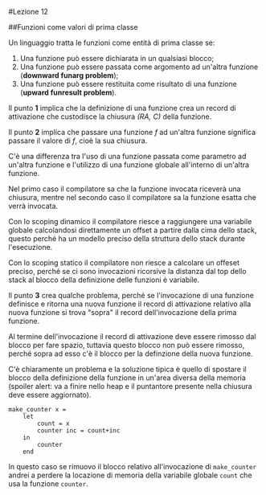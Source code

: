 #Lezione 12

##Funzioni come valori di prima classe

Un linguaggio tratta le funzioni come entità di prima classe se:

1. Una funzione può essere dichiarata in un qualsiasi blocco;
2. Una funzione può essere passata come argomento ad un'altra funzione (**downward funarg problem**);
3. Una funzione può essere restituita come risultato di una funzione (**upward funresult problem**).

Il punto **1** implica che la definizione di una funzione crea un record di attivazione che custodisce la chiusura *(RA, C)* della funzione.

Il punto **2** implica che passare una funzione *f* ad un'altra funzione significa passare il valore di *f*, cioè la sua chiusura.

C'è una differenza tra l'uso di una funzione passata come parametro ad un'altra funzione e l'utilizzo di una funzione globale all'interno di un'altra funzione. 

Nel primo caso il compilatore sa che la funzione invocata riceverà una chiusura, mentre nel secondo caso il compilatore sa la funzione esatta che verrà invocata.

Con lo scoping dinamico il compilatore riesce a raggiungere una variabile globale calcolandosi direttamente un offset a partire dalla cima dello stack, questo perché ha un modello preciso della struttura dello stack durante l'esecuzione.

Con lo scoping statico il compilatore non riesce a calcolare un offeset preciso, perché se ci sono invocazioni ricorsive la distanza dal top dello stack al blocco della definizione delle funzioni è variabile.

Il punto **3** crea qualche problema, perché se l'invocazione di una funzione definisce e ritorna una nuova funzione il record di attivazione relativo alla nuova funzione si trova "sopra" il record dell'invocazione della prima funzione.

Al termine dell'invocazione il record di attivazione deve essere rimosso dal blocco per fare spazio, tuttavia questo blocco non può essere rimosso, perché sopra ad esso c'è il blocco per la definzione della nuova funzione.

C'è chiaramente un problema e la soluzione tipica è quello di spostare il blocco della definizione della funzione in un'area diversa della memoria (spoiler alert: va a finire nello heap e il puntantore presente nella chiusura deve essere aggiornato).

```
make_counter x =
    let
        count = x
        counter inc = count+inc
    in
        counter
    end
```

In questo caso se rimuovo il blocco relativo all'invocazione di `make_counter` andrei a perdere la locazione di memoria della variabile globale `count` che usa la funzione `counter`.

